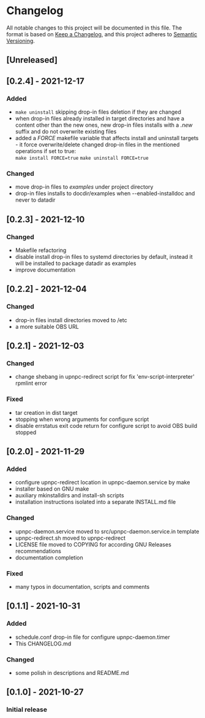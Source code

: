 # Changelog
All notable changes to this project will be documented in this file.
The format is based on [Keep a Changelog](https://keepachangelog.com/),
and this project adheres to [Semantic Versioning](https://semver.org/).

## [Unreleased]

## [0.2.4] - 2021-12-17
### Added
- `make uninstall` skipping drop-in files deletion if they are changed
- when drop-in files already installed in target directories and
  have a content other than the new ones, new drop-in files installs
  with а *.new* suffix and do not overwrite existing files
- added a *FORCE* makefile variable that affects install and uninstall
  targets - it force overwrite/delete changed drop-in files in the
  mentioned operations if set to true:  
    `make install FORCE=true`
    `make uninstall FORCE=true`
    
### Changed
- move drop-in files to *examples* under project directory
- drop-in files installs to docdir/examples when --enabled-installdoc
  and never to datadir

## [0.2.3] - 2021-12-10
### Changed
- Makefile refactoring
- disable install drop-in files to systemd directories by default,
  instead it will be installed to package datadir as examples
- improve documentation

## [0.2.2] - 2021-12-04
### Changed
- drop-in files install directories moved to /etc
- a more suitable OBS URL

## [0.2.1] - 2021-12-03
### Changed
- change shebang in upnpc-redirect script for fix 'env-script-interpreter' rpmlint error

### Fixed
- tar creation in dist target
- stopping when wrong arguments for configure script
- disable errstatus exit code return for configure script to avoid OBS build stopped

## [0.2.0] - 2021-11-29
### Added
- configure upnpc-redirect location in upnpc-daemon.service by make
- installer based on GNU make
- auxiliary mkinstalldirs and install-sh scripts
- installation instructions isolated into a separate INSTALL.md file

### Changed
- upnpc-daemon.service moved to src/upnpc-daemon.service.in template
- upnpc-redirect.sh moved to upnpc-redirect
- LICENSE file moved to COPYING for according GNU Releases recommendations
- documentation completion

### Fixed
- many typos in documentation, scripts and comments

## [0.1.1] - 2021-10-31
### Added
- schedule.conf drop-in file for configure upnpc-daemon.timer
- This CHANGELOG.md

### Changed
- some polish in descriptions and README.md

## [0.1.0] - 2021-10-27
### Initial release
